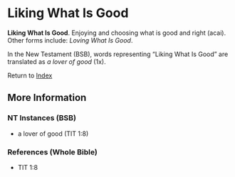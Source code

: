 # Liking What Is Good
**Liking What Is Good**. 
Enjoying and choosing what is good and right (acai). 
Other forms include: 
*Loving What Is Good*. 




In the New Testament (BSB), words representing “Liking What Is Good” are translated as 
*a lover of good* (1x). 


Return to [Index](00-Index.md)

## More Information

### NT Instances (BSB)

* a lover of good (TIT 1:8)



### References (Whole Bible)

* TIT 1:8



